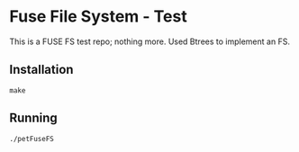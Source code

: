 # Fuse File System - Test
This is a FUSE FS test repo; nothing more. Used Btrees to implement an FS.

## Installation
```
make
```

## Running
```
./petFuseFS
```